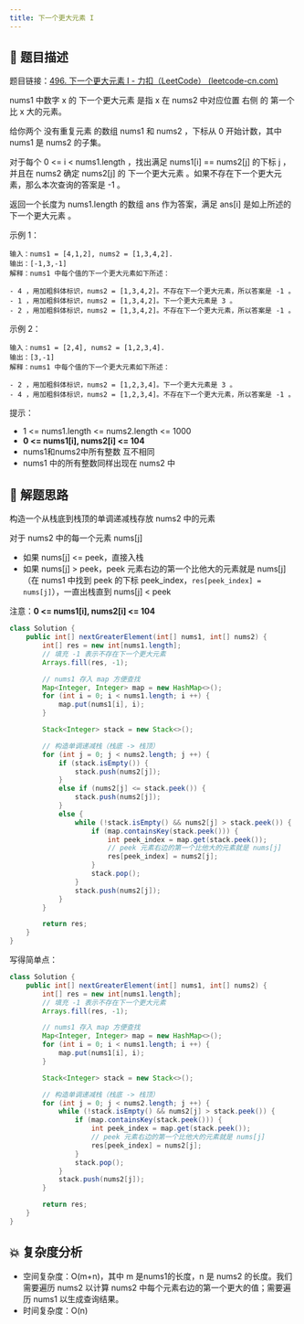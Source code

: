```yaml
---
title: 下一个更大元素 I
---
```


## 📃 题目描述

题目链接：[496. 下一个更大元素 I - 力扣（LeetCode） (leetcode-cn.com)](https://leetcode-cn.com/problems/next-greater-element-i/)

nums1 中数字 x 的 下一个更大元素 是指 x 在 nums2 中对应位置 右侧 的 第一个 比 x 大的元素。

给你两个 没有重复元素 的数组 nums1 和 nums2 ，下标从 0 开始计数，其中nums1 是 nums2 的子集。

对于每个 0 <= i < nums1.length ，找出满足 nums1[i] == nums2[j] 的下标 j ，并且在 nums2 确定 nums2[j] 的 下一个更大元素 。如果不存在下一个更大元素，那么本次查询的答案是 -1 。

返回一个长度为 nums1.length 的数组 ans 作为答案，满足 ans[i] 是如上所述的 下一个更大元素 。

 

示例 1：

```
输入：nums1 = [4,1,2], nums2 = [1,3,4,2].
输出：[-1,3,-1]
解释：nums1 中每个值的下一个更大元素如下所述：

- 4 ，用加粗斜体标识，nums2 = [1,3,4,2]。不存在下一个更大元素，所以答案是 -1 。
- 1 ，用加粗斜体标识，nums2 = [1,3,4,2]。下一个更大元素是 3 。
- 2 ，用加粗斜体标识，nums2 = [1,3,4,2]。不存在下一个更大元素，所以答案是 -1 。
```

示例 2：

```
输入：nums1 = [2,4], nums2 = [1,2,3,4].
输出：[3,-1]
解释：nums1 中每个值的下一个更大元素如下所述：

- 2 ，用加粗斜体标识，nums2 = [1,2,3,4]。下一个更大元素是 3 。
- 4 ，用加粗斜体标识，nums2 = [1,2,3,4]。不存在下一个更大元素，所以答案是 -1 。
```

提示：

- 1 <= nums1.length <= nums2.length <= 1000
- **0 <= nums1[i], nums2[i] <= 104**
- nums1和nums2中所有整数 互不相同
- nums1 中的所有整数同样出现在 nums2 中

## 🔔 解题思路

构造一个从栈底到栈顶的单调递减栈存放 nums2 中的元素

对于 nums2 中的每一个元素 nums[j]

- 如果 nums[j] <= peek，直接入栈
- 如果 nums[j] > peek，peek 元素右边的第一个比他大的元素就是 nums[j]（在 nums1 中找到 peek 的下标 peek_index，`res[peek_index] = nums[j]`），一直出栈直到 nums[j] < peek

注意：**0 <= nums1[i], nums2[i] <= 104**


```java
class Solution {
    public int[] nextGreaterElement(int[] nums1, int[] nums2) {
        int[] res = new int[nums1.length];
        // 填充 -1 表示不存在下一个更大元素
        Arrays.fill(res, -1);

        // nums1 存入 map 方便查找
        Map<Integer, Integer> map = new HashMap<>();
        for (int i = 0; i < nums1.length; i ++) {
            map.put(nums1[i], i);
        }

        Stack<Integer> stack = new Stack<>();

        // 构造单调递减栈（栈底 -> 栈顶）
        for (int j = 0; j < nums2.length; j ++) {
            if (stack.isEmpty()) {
                stack.push(nums2[j]);
            }
            else if (nums2[j] <= stack.peek()) {
                stack.push(nums2[j]);
            }
            else {
                while (!stack.isEmpty() && nums2[j] > stack.peek()) {
                    if (map.containsKey(stack.peek())) {
                        int peek_index = map.get(stack.peek());
                        // peek 元素右边的第一个比他大的元素就是 nums[j]
                        res[peek_index] = nums2[j];
                    }
                    stack.pop();
                }
                stack.push(nums2[j]);
            }
        }

        return res;
    }
}
```

写得简单点：

```java
class Solution {
    public int[] nextGreaterElement(int[] nums1, int[] nums2) {
        int[] res = new int[nums1.length];
        // 填充 -1 表示不存在下一个更大元素
        Arrays.fill(res, -1);

        // nums1 存入 map 方便查找
        Map<Integer, Integer> map = new HashMap<>();
        for (int i = 0; i < nums1.length; i ++) {
            map.put(nums1[i], i);
        }

        Stack<Integer> stack = new Stack<>();

        // 构造单调递减栈（栈底 -> 栈顶）
        for (int j = 0; j < nums2.length; j ++) {
            while (!stack.isEmpty() && nums2[j] > stack.peek()) {
                if (map.containsKey(stack.peek())) {
                    int peek_index = map.get(stack.peek());
                    // peek 元素右边的第一个比他大的元素就是 nums[j]
                    res[peek_index] = nums2[j];
                }
                stack.pop();
            }
            stack.push(nums2[j]);
        }

        return res;
    }
}
```



## 💥 复杂度分析

- 空间复杂度：O(m+n)，其中 m 是nums1的长度，n 是 nums2 的长度。我们需要遍历 nums2 以计算 nums2 中每个元素右边的第一个更大的值；需要遍历 nums1 以生成查询结果。
- 时间复杂度：O(n)

